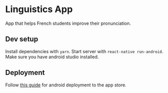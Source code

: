 # Linguistics App

App that helps French students improve their pronunciation.

## Dev setup

Install dependencies with `yarn`. Start server with `react-native run-android`. Make sure you have android studio installed.

## Deployment

Follow [this guide](https://facebook.github.io/react-native/docs/signed-apk-android) for android deployment to the app store.
